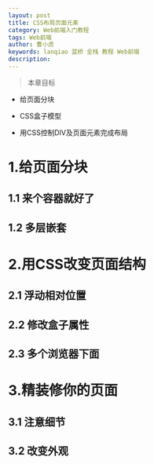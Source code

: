 ```yaml
---
layout: post
title: CSS布局页面元素
category: Web前端入门教程
tags: Web前端
author: 曹小虎
keywords: lanqiao 蓝桥 全栈 教程 Web前端
description: 
---
```


> 本章目标

- 给页面分块

- CSS盒子模型

- 用CSS控制DIV及页面元素完成布局

# 1.给页面分块

## 1.1 来个容器就好了

## 1.2 多层嵌套

# 2.用CSS改变页面结构

## 2.1 浮动相对位置

## 2.2 修改盒子属性

## 2.3 多个浏览器下面

# 3.精装修你的页面

## 3.1 注意细节

## 3.2 改变外观
